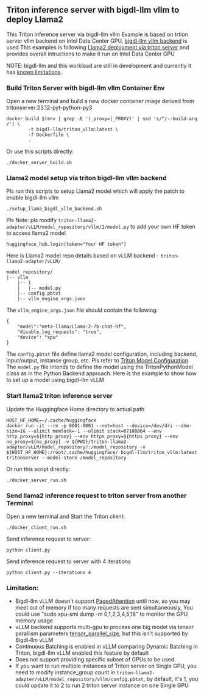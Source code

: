 ## Triton inference server with bigdl-llm vllm to deploy Llama2
This Triton inference server via bigdl-llm vllm Example is based on trtion server vllm backend on Intel Data Center GPU, [bigdl-llm vllm backend](https://github.com/intel-analytics/BigDL/tree/main/python/llm/example/GPU/vLLM-Serving) is used
This examples is following [Llama2 deployment via triton server](https://github.com/marvik-ai/triton-llama2-adapter.git) and provides overall intructions to make it run on Intel Data Center GPU

NOTE: bigdl-llm and this workload are still in development and currently it has [known limitations](#limitations).

### Build Triton Server with bigdl-llm vllm Container Env
Open a new terminal and build a new docker container image derived from tritonserver:23.12-pyt-python-py3

```
docker build $(env | grep -E '(_proxy=|_PROXY)' | sed 's/^/--build-arg /') \
        -t bigdl-llm/triton_vllm:latest \
        -f Dockerfile \
        .
```
Or use this scripts directly:
```
./docker_server_build.sh
```

### Llama2 model setup via triton bigdl-llm vllm backend
Pls run this scripts to setup Llama2 model which will apply the patch to enable bigdl-llm vllm
```
./setup_llama_bigdl_vllm_backend.sh
```
Pls Note:
pls modify `triton-llama2-adapter/vLLM/model_repository/vllm/1/model.py` to add your own HF token to access llama2 model
```
huggingface_hub.login(token="Your HF token")
```

Here is Llama2 model repo details based on vLLM backend - `triton-llama2-adapter/vLLM/`
```
model_repository/
|-- vllm
    |-- 1
    |   |-- model.py
    |-- config.pbtxt
    |-- vllm_engine_args.json
```

The `vllm_engine_args.json` file should contain the following:
```
{
    "model":"meta-llama/Llama-2-7b-chat-hf",
    "disable_log_requests": "true",
    "device": "xpu"
}
```
The `config.pbtxt` file define llama2 model configuration, including backend, input/output, instance group, etc. Pls refer to [Triton Model Configuration](https://github.com/triton-inference-server/server/blob/main/docs/user_guide/model_configuration.md)
The `model.py` file intends to define the model using the TritonPythonModel class as in the Python Backend approach. Here is the example to show how to set up a model using bigdl-llm vLLM 

### Start llama2 triton inference server
Update the Huggingface Home directory to actual path
```
HOST_HF_HOME=~/.cache/huggingface
docker run -it --rm -p 8001:8001 --net=host --device=/dev/dri --shm-size=1G --ulimit memlock=-1 --ulimit stack=67108864 --env http_proxy=${http_proxy} --env https_proxy=${https_proxy} --env no_proxy=${no_proxy} -v ${PWD}/triton-llama2-adapter/vLLM/model_repository/:/model_repository -v ${HOST_HF_HOME}:/root/.cache/huggingface/ bigdl-llm/triton_vllm:latest tritonserver --model-store /model_repository
```
Or run this script directly:
```
./docker_server_run.sh
```

### Send llama2 inference request to triton server from another Terminal
Open a new terminal and Start the Triton client:
```
./docker_client_run.sh
```
Send inference request to server: 
```
python client.py
```
Send inference request to server with 4 iterations 
```
python client.py --iterations 4
```

### Limitation:
- Bigdl-llm vLLM doesn't support [PagedAttention](https://blog.vllm.ai/2023/06/20/vllm.html) until now, so you may meet out of memory if too many requests are sent simultaneously, You could use "sudo xpu-smi dump -m 0,1,2,3,4,5,18" to monitor the GPU memory usage
- vLLM backend supports multi-gpu to process one big model via tensor parallism parameters [tensor_parallel_size](https://github.com/triton-inference-server/vllm_backend), but this isn't supported by Bigdl-llm vLLM
- Continuous Batching is enabled in vLLM comparing Dynamic Batching in Triton, bigdl-llm vLLM enabled this feature by default
- Does not support providing specific subset of GPUs to be used.
- If you want to run multiple instances of Triton server on Single GPU, you need to modify instance_group count in `triton-llama2-adapter/vLLM/model_repository/vllm/config.pbtxt`, by default, it's 1, you could update it to 2 to run 2 triton server instance on one Single GPU
